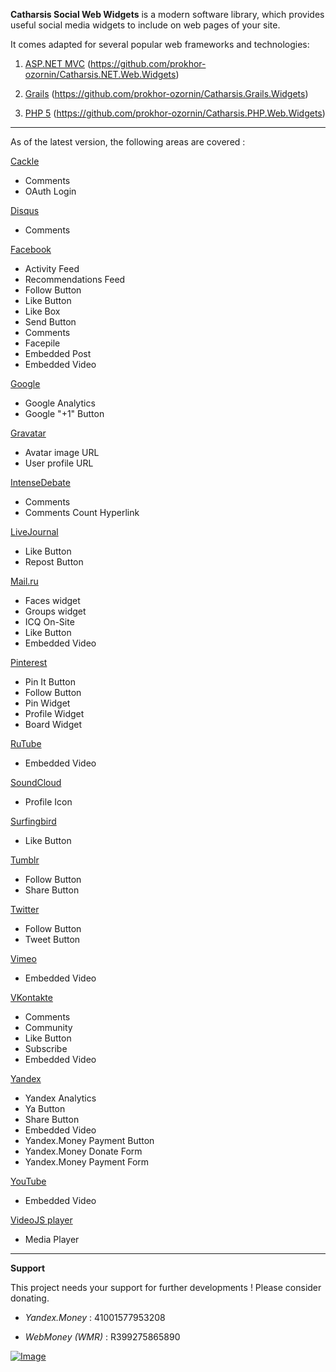 **Catharsis Social Web Widgets** is a modern software library, which provides useful social media widgets to include on web pages of your site.

It comes adapted for several popular web frameworks and technologies:

1. [ASP.NET MVC](http://asp.net/mvc) (https://github.com/prokhor-ozornin/Catharsis.NET.Web.Widgets)

2. [Grails](http://grails.org) (https://github.com/prokhor-ozornin/Catharsis.Grails.Widgets)

3. [PHP 5](http://php.net) (https://github.com/prokhor-ozornin/Catharsis.PHP.Web.Widgets)

***

As of the latest version, the following areas are covered :

[Cackle](http://cackle.me)
* Comments
* OAuth Login

[Disqus](http://disqus.com)
* Comments

[Facebook](http://facebook.com)
* Activity Feed
* Recommendations Feed
* Follow Button
* Like Button
* Like Box
* Send Button
* Comments
* Facepile
* Embedded Post
* Embedded Video

[Google](http://google.com)
* Google Analytics
* Google "+1" Button

[Gravatar](http://gravatar.org)
* Avatar image URL
* User profile URL

[IntenseDebate](http://intensedebate.com)
* Comments
* Comments Count Hyperlink

[LiveJournal](http://livejournal.com)
* Like Button
* Repost Button

[Mail.ru](http://mail.ru)
* Faces widget
* Groups widget
* ICQ On-Site
* Like Button
* Embedded Video

[Pinterest](http://pinterest.com)
* Pin It Button
* Follow Button
* Pin Widget
* Profile Widget
* Board Widget

[RuTube](http://rutube.ru)
* Embedded Video

[SoundCloud](http://soundcloud.com)
* Profile Icon

[Surfingbird](http://surfingbird.com)
* Like Button

[Tumblr](http://tumblr.com)
* Follow Button
* Share Button

[Twitter](https://twitter.com)
* Follow Button
* Tweet Button

[Vimeo](https://vimeo.com)
* Embedded Video

[VKontakte](http://vk.com)
* Comments
* Community
* Like Button
* Subscribe
* Embedded Video

[Yandex](http://yandex.ru)
* Yandex Analytics
* Ya Button
* Share Button
* Embedded Video
* Yandex.Money Payment Button
* Yandex.Money Donate Form
* Yandex.Money Payment Form

[YouTube](http://youtube.com)
* Embedded Video

[VideoJS player](http://www.videojs.com)
* Media Player

***

**Support**

This project needs your support for further developments ! Please consider donating.

- _Yandex.Money_ : 41001577953208

- _WebMoney (WMR)_ : R399275865890

[![Image](https://www.paypalobjects.com/en_US/i/btn/btn_donateCC_LG.gif)](https://www.paypal.com/cgi-bin/webscr?cmd=_s-xclick&hosted_button_id=APHM8MU9N76V8 "Donate")